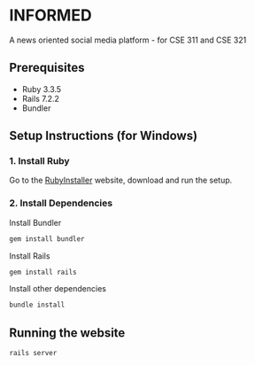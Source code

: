 # INFORMED

A news oriented social media platform - for CSE 311 and CSE 321

## Prerequisites

- Ruby 3.3.5
- Rails 7.2.2
- Bundler

## Setup Instructions (for Windows)

### 1. Install Ruby
Go to the [RubyInstaller](https://rubyinstaller.org/) website, download and run the setup.

### 2. Install Dependencies
Install Bundler
```sh
gem install bundler
```
Install Rails
```sh
gem install rails
```
Install other dependencies
```sh
bundle install
```

## Running the website
```sh
rails server
```

